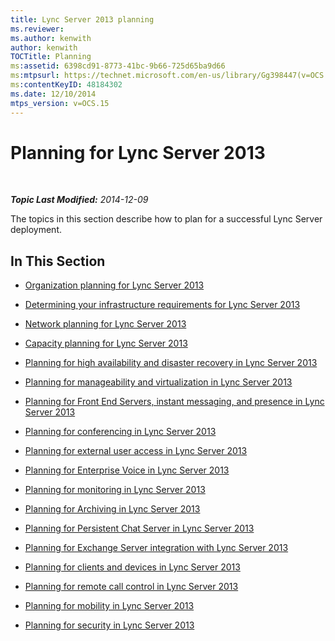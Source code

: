 ```yaml
---
title: Lync Server 2013 planning
ms.reviewer: 
ms.author: kenwith
author: kenwith
TOCTitle: Planning
ms:assetid: 6398cd91-8773-41bc-9b66-725d65ba9d66
ms:mtpsurl: https://technet.microsoft.com/en-us/library/Gg398447(v=OCS.15)
ms:contentKeyID: 48184302
ms.date: 12/10/2014
mtps_version: v=OCS.15
---
```


<div data-xmlns="http://www.w3.org/1999/xhtml">

<div class="topic" data-xmlns="http://www.w3.org/1999/xhtml" data-msxsl="urn:schemas-microsoft-com:xslt" data-cs="http://msdn.microsoft.com/en-us/">

<div data-asp="http://msdn2.microsoft.com/asp">

# Planning for Lync Server 2013

</div>

<div id="mainSection">

<div id="mainBody">

<span> </span>

_**Topic Last Modified:** 2014-12-09_

The topics in this section describe how to plan for a successful Lync Server deployment.

<div>

## In This Section

  - [Organization planning for Lync Server 2013](lync-server-2013-planning-for-your-organization.md)

  - [Determining your infrastructure requirements for Lync Server 2013](lync-server-2013-determining-your-infrastructure-requirements.md)

  - [Network planning for Lync Server 2013](lync-server-2013-network-planning.md)

  - [Capacity planning for Lync Server 2013](lync-server-2013-capacity-planning.md)

  - [Planning for high availability and disaster recovery in Lync Server 2013](lync-server-2013-planning-for-high-availability-and-disaster-recovery.md)

  - [Planning for manageability and virtualization in Lync Server 2013](lync-server-2013-planning-for-manageability-and-virtualization.md)

  - [Planning for Front End Servers, instant messaging, and presence in Lync Server 2013](lync-server-2013-planning-for-front-end-servers-instant-messaging-and-presence.md)

  - [Planning for conferencing in Lync Server 2013](lync-server-2013-planning-for-conferencing.md)

  - [Planning for external user access in Lync Server 2013](lync-server-2013-planning-for-external-user-access.md)

  - [Planning for Enterprise Voice in Lync Server 2013](lync-server-2013-planning-for-enterprise-voice.md)

  - [Planning for monitoring in Lync Server 2013](lync-server-2013-planning-for-monitoring.md)

  - [Planning for Archiving in Lync Server 2013](lync-server-2013-planning-for-archiving.md)

  - [Planning for Persistent Chat Server in Lync Server 2013](lync-server-2013-planning-for-persistent-chat-server.md)

  - [Planning for Exchange Server integration with Lync Server 2013](lync-server-2013-planning-for-exchange-server-integration.md)

  - [Planning for clients and devices in Lync Server 2013](lync-server-2013-planning-for-clients-and-devices.md)

  - [Planning for remote call control in Lync Server 2013](lync-server-2013-planning-for-remote-call-control.md)

  - [Planning for mobility in Lync Server 2013](lync-server-2013-planning-for-mobility.md)

  - [Planning for security in Lync Server 2013](lync-server-2013-planning-for-security.md)

</div>

</div>

<span> </span>

</div>

</div>

</div>

